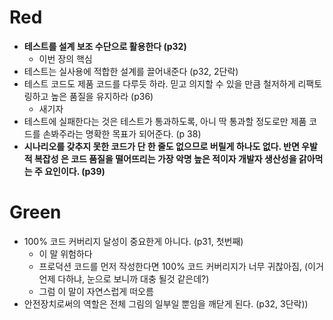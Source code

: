 # Red

- **테스트를 설계 보조 수단으로 활용한다 (p32)**
  - 이번 장의 핵심
- 테스트는 실사용에 적합한 설계를 끌어내준다 (p32, 2단락)
- 테스트 코드도 제품 코드를 다루듯 하라. 믿고 의지할 수 있을 만큼 철저하게 리팩토링하고 높은 품질을 유지하라 (p36)
  - 새기자
- 테스트에 실패한다는 것은 테스트가 통과하도록, 아니 딱 통과할 정도로만 제품 코드를 손봐주라는 명확한 목표가 되어준다. (p 38)
- **시나리오를 갖추지 못한 코드가 단 한 줄도 없으므로 버릴게 하나도 없다. 반면 우발적 복잡성 은 코드 품질을 떨어뜨리는 가장 악명 높은 적이자 개발자 생산성을 갉아먹는 주 요인이다. (p39)**

# Green

- 100% 코드 커버리지 달성이 중요한게 아니다. (p31, 첫번째)
  - 이 말 위험하다
  - 프로덕션 코드를 먼저 작성한다면 100% 코드 커버리지가 너무 귀찮아짐, (이거 언제 다하냐, 눈으로 보니까 대충 될것 같은데?)
  - 그럼 이 말이 자연스럽게 떠오름
- 안전장치로써의 역할은 전체 그림의 일부일 뿐임을 깨닫게 된다. (p32, 3단락))
